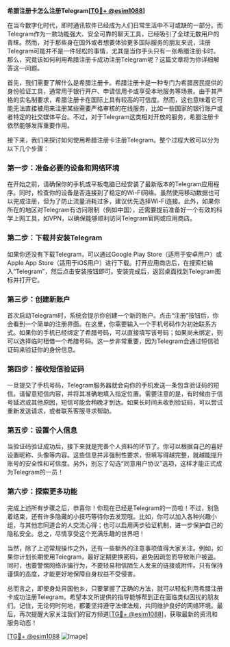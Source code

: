**希腊注册卡怎么注册Telegram[[TG💪+ @esim1088](https://t.me/s/esim1088)]**

在当今数字化时代，即时通讯软件已经成为人们日常生活中不可或缺的一部分。而Telegram作为一款功能强大、安全可靠的聊天工具，已经吸引了全球无数用户的青睐。然而，对于那些身在国外或者想要体验更多国际服务的朋友来说，注册Telegram可能并不是一件轻松的事情，尤其是当你手头只有一张希腊注册卡时。那么，究竟该如何利用希腊注册卡成功注册Telegram呢？这篇文章将为你详细解答这一问题。

首先，我们需要了解什么是希腊注册卡。希腊注册卡是一种专门为希腊居民提供的身份验证工具，通常用于银行开户、申请信用卡或享受本地服务等场景。由于其严格的实名制要求，希腊注册卡在国际上具有较高的可信度。然而，这也意味着它可能无法直接被用来注册某些需要严格审核的在线服务，比如一些国家的银行账户或者特定的社交媒体平台。不过，对于Telegram这类相对开放的服务，希腊注册卡依然能够发挥重要作用。

接下来，我们来探讨如何使用希腊注册卡注册Telegram。整个过程大致可以分为以下几个步骤：

### 第一步：准备必要的设备和网络环境

在开始之前，请确保你的手机或平板电脑已经安装了最新版本的Telegram应用程序。同时，检查你的设备是否连接到了稳定的Wi-Fi网络。虽然使用移动数据也可以完成注册，但为了防止流量消耗过多，建议优先选择Wi-Fi连接。此外，如果你所在的地区对Telegram有访问限制（例如中国），还需要提前准备好一个有效的科学上网工具，如VPN，以确保能够顺利访问Telegram官网或应用商店。

### 第二步：下载并安装Telegram

如果你还没有下载Telegram，可以通过Google Play Store（适用于安卓用户）或Apple App Store（适用于iOS用户）进行下载。打开应用商店后，在搜索栏输入“Telegram”，然后点击安装按钮即可。安装完成后，返回桌面找到Telegram图标并打开它。

### 第三步：创建新账户

首次启动Telegram时，系统会提示你创建一个新的账户。点击“注册”按钮后，你会看到一个简单的注册界面。在这里，你需要输入一个手机号码作为初始联系方式。如果你的手机已经绑定了希腊号码，可以直接填写该号码；如果尚未绑定，则可以选择临时租借一个希腊号码。这一步非常重要，因为Telegram会通过短信验证码来验证你的身份信息。

### 第四步：接收短信验证码

一旦提交了手机号码，Telegram服务器就会向你的手机发送一条包含验证码的短信。请留意短信内容，并将其准确地填入指定位置。需要注意的是，有时候由于信号延迟或其他原因，短信可能会稍晚才到达。如果长时间未收到验证码，可以尝试重新发送请求，或者联系客服寻求帮助。

### 第五步：设置个人信息

当验证码验证成功后，接下来就是完善个人资料的环节了。你可以根据自己的喜好设置昵称、头像等内容。这些信息并非强制性要求，但填写得越完整，就越能提升账号的安全性和可信度。另外，别忘了勾选“同意用户协议”选项，这样才能正式成为Telegram的一员！

### 第六步：探索更多功能

完成上述所有步骤之后，恭喜你！你现在已经是Telegram的一员啦！不过，别急着结束，还有许多隐藏的小技巧等待你去发现哦。比如，你可以加入各种兴趣小组，与其他志同道合的人交流心得；也可以启用两步验证机制，进一步保护自己的隐私安全。总之，尽情享受这个充满乐趣的世界吧！

当然，除了上述常规操作之外，还有一些额外的注意事项值得大家关注。例如，如果你计划长期使用Telegram，最好定期更换密码，避免因疏忽而导致账户被盗。同时，也要警惕网络诈骗行为，不要轻易相信陌生人发来的链接或附件。只有保持谨慎的态度，才能更好地保障自身权益不受侵害。

总而言之，即使身处异国他乡，只要掌握了正确的方法，就可以轻松利用希腊注册卡成功注册Telegram。希望本文所提供的指导能够帮到正在面临类似困扰的朋友们。记住，无论何时何地，都要坚持遵守法律法规，共同维护良好的网络环境。最后，再次提醒大家关注我们的官方频道[[TG💪+ @esim1088](https://t.me/s/esim1088)]，获取最新的资讯和服务动态！

[[TG💪+ @esim1088](https://t.me/s/esim1088) ![Image](https://i.postimg.cc/4NQfJmqS/Snipaste-2025-05-13-00-14-12.png)]